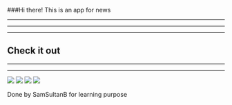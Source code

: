###Hi there! This is an app for news
___
___
___
## Check it out
___
___
![](mainPage.jpg)
![](searching.jpg)
![](detailsPage.jpg)
![](savedPage.jpg)

Done by SamSultanB for learning purpose
